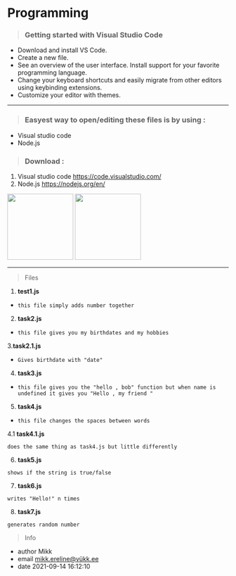 # Programming
> ### Getting started with Visual Studio Code
 
* Download and install VS Code.
* Create a new file.
* See an overview of the user interface.
Install support for your favorite programming language.
* Change your keyboard shortcuts and easily migrate from other editors using keybinding extensions.
* Customize your editor with themes.
___


> ### Easyest way to open/editing these files is by using : 
* Visual studio code
* Node.js
> ### Download :
1. Visual studio code https://code.visualstudio.com/ 
2. Node.js https://nodejs.org/en/

<img src="https://images.prismic.io/launchdarkly/ZWQ2YzRhNTItYzg4Ny00NjA0LWI0NzItZWI5Mzg5ZDc3NDIy_visualstudio_code-card.png?auto=compress%2Cformat&rect=0%2C0%2C480%2C240&w=2000&h=1000" witdh="150" height="150">

<img src="https://upload.wikimedia.org/wikipedia/commons/thumb/d/d9/Node.js_logo.svg/1280px-Node.js_logo.svg.png" witdh="150" height="150">


___
> Files

1. **test1.js**
- `this file simply adds number together`

2. **task2.js**
- `this file gives you my birthdates and my hobbies`

3.**task2.1.js**
- `Gives birthdate with "date" `

4. **task3.js**
- `this file gives you the "hello , bob" function but when name is undefined it gives you "Hello , my friend "`

5. **task4.js**
- `this file changes the spaces between words`

4.1 **task4.1.js** 

`does the same thing as task4.js but little differently`

6. **task5.js**

`shows if the string is true/false`

7. **task6.js**

`writes "Hello!" n times`

8. **task7.js**

`generates random number`

> Info
* author Mikk
 * email mikk.ereline@vükk.ee
 * date 2021-09-14 16:12:10